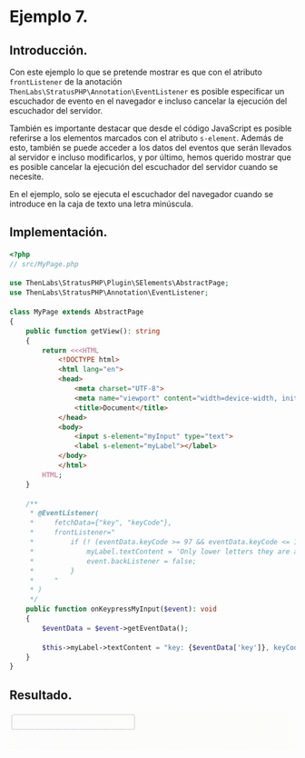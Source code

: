 
# Ejemplo 7.

## Introducción.

Con este ejemplo lo que se pretende mostrar es que con el atributo `frontListener` de la anotación `ThenLabs\StratusPHP\Annotation\EventListener` es posible especificar un escuchador de evento en el navegador e incluso cancelar la ejecución del escuchador del servidor.

También es importante destacar que desde el código JavaScript es posible referirse a los elementos marcados con el atributo `s-element`. Además de esto, también se puede acceder a los datos del eventos que serán llevados al servidor e incluso modificarlos, y por último, hemos querido mostrar que es posible cancelar la ejecución del escuchador del servidor cuando se necesite.

En el ejemplo, solo se ejecuta el escuchador del navegador cuando se introduce en la caja de texto una letra minúscula.

## Implementación.

```php
<?php
// src/MyPage.php

use ThenLabs\StratusPHP\Plugin\SElements\AbstractPage;
use ThenLabs\StratusPHP\Annotation\EventListener;

class MyPage extends AbstractPage
{
    public function getView(): string
    {
        return <<<HTML
            <!DOCTYPE html>
            <html lang="en">
            <head>
                <meta charset="UTF-8">
                <meta name="viewport" content="width=device-width, initial-scale=1.0">
                <title>Document</title>
            </head>
            <body>
                <input s-element="myInput" type="text">
                <label s-element="myLabel"></label>
            </body>
            </html>
        HTML;
    }

    /**
     * @EventListener(
     *     fetchData={"key", "keyCode"},
     *     frontListener="
     *         if (! (eventData.keyCode >= 97 && eventData.keyCode <= 122)) {
     *             myLabel.textContent = 'Only lower letters they are accepted.';
     *             event.backListener = false;
     *         }
     *     "
     * )
     */
    public function onKeypressMyInput($event): void
    {
        $eventData = $event->getEventData();

        $this->myLabel->textContent = "key: {$eventData['key']}, keyCode: {$eventData['keyCode']}";
    }
}
```

## Resultado.

![](result.gif)